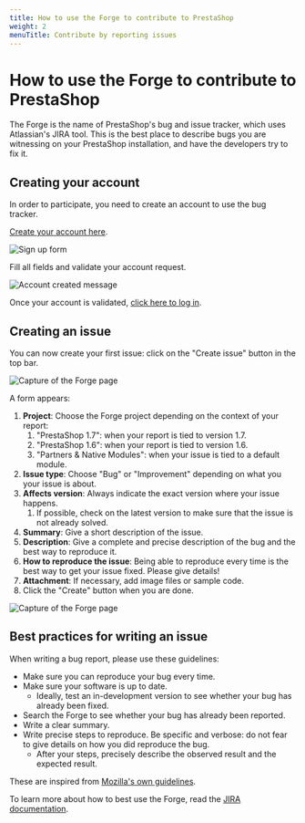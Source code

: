```yaml
---
title: How to use the Forge to contribute to PrestaShop
weight: 2
menuTitle: Contribute by reporting issues
---
```


# How to use the Forge to contribute to PrestaShop

The Forge is the name of PrestaShop's bug and issue tracker, which uses Atlassian's JIRA tool. This is the best place to describe bugs you are witnessing on your PrestaShop installation, and have the developers try to fix it.

## Creating your account

In order to participate, you need to create an account to use the bug tracker.

[Create your account here](http://forge.prestashop.com/secure/Signup!default.jspa).

![Sign up form](../img/forge-createAccount.jpg)

Fill all fields and validate your account request.

![Account created message](../img/forge-accountCreated.jpg)

Once your account is validated, [click here to log in](http://forge.prestashop.com/secure).

## Creating an issue

You can now create your first issue: click on the "Create issue" button in the top bar.

![Capture of the Forge page](../img/forge-createIssue.jpg)

A form appears:

1. **Project**: Choose the Forge project depending on the context of your report:
    1. "PrestaShop 1.7": when your report is tied to version 1.7.
    1. "PrestaShop 1.6": when your report is tied to version 1.6.
    1. "Partners & Native Modules": when your issue is tied to a default module.
1. **Issue type**: Choose "Bug" or "Improvement" depending on what you your issue is about.
1. **Affects version**: Always indicate the exact version where your issue happens. 
    1. If possible, check on the latest version to make sure that the issue is not already solved.
1. **Summary**: Give a short description of the issue.
1. **Description**: Give a complete and precise description of the bug and the best way to reproduce it.
1. **How to reproduce the issue**: Being able to reproduce every time is the best way to get your issue fixed. Please give details!
1. **Attachment**: If necessary, add image files or sample code.
1. Click the "Create" button when you are done.

![Capture of the Forge page](../img/forge-createIssue2.jpg)

## Best practices for writing an issue

When writing a bug report, please use these guidelines:

- Make sure you can reproduce your bug every time.
- Make sure your software is up to date.
    - Ideally, test an in-development version to see whether your bug has already been fixed.
- Search the Forge to see whether your bug has already been reported.
- Write a clear summary.
- Write precise steps to reproduce. Be specific and verbose: do not fear to give details on how you did reproduce the bug.
    - After your steps, precisely describe the observed result and the expected result.

These are inspired from [Mozilla's own guidelines](https://developer.mozilla.org/en-US/docs/Mozilla/QA/Bug_writing_guidelines).

To learn more about how to best use the Forge, read the [JIRA documentation](https://confluence.atlassian.com/display/JIRA/JIRA+Documentation). 
